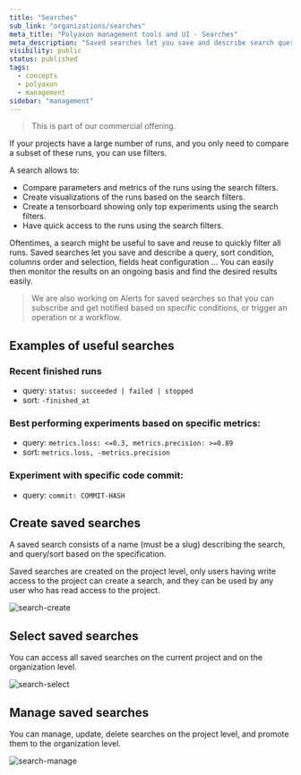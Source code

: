 ```yaml
---
title: "Searches"
sub_link: "organizations/searches"
meta_title: "Polyaxon management tools and UI - Searches"
meta_description: "Saved searches let you save and describe search queries, for your experiments, jobs, and builds."
visibility: public
status: published
tags:
  - concepts
  - polyaxon
  - management
sidebar: "management"
---
```


<blockquote class="commercial">This is part of our commercial offering.</blockquote>


If your projects have a large number of runs, and you only need to compare a subset of these runs, you can use filters.

A search allows to:
 * Compare parameters and metrics of the runs using the search filters.
 * Create visualizations of the runs based on the search filters.
 * Create a tensorboard showing only top experiments using the search filters.
 * Have quick access to the runs using the search filters.

Oftentimes, a search might be useful to save and reuse to quickly filter all runs.
Saved searches let you save and describe a query, sort condition, columns order and selection, fields heat configuration ...
You can easily then monitor the results on an ongoing basis and find the desired results easily.

> We are also working on Alerts for saved searches so that you can subscribe and get notified based on specific conditions, or trigger an operation or a workflow.

## Examples of useful searches

### Recent finished runs

 * query: `status: succeeded | failed | stopped`
 * sort: `-finished_at`

### Best performing experiments based on specific metrics:

 * query: `metrics.loss: <=0.3, metrics.precision: >=0.89`
 * sort: `metrics.loss, -metrics.precision`

### Experiment with specific code commit:

 * query: `commit: COMMIT-HASH`


## Create saved searches

A saved search consists of a name (must be a slug) describing the search, and query/sort based on the specification.

Saved searches are created on the project level, only users having write access to the project can create a search,
and they can be used by any user who has read access to the project.

![search-create](../../../../content/images/dashboard/searches/create.png)


## Select saved searches

You can access all saved searches on the current project and on the organization level.

![search-select](../../../../content/images/dashboard/searches/select.png)

## Manage saved searches

You can manage, update, delete searches on the project level, and promote them to the organization level.

![search-manage](../../../../content/images/dashboard/searches/manage.png)

